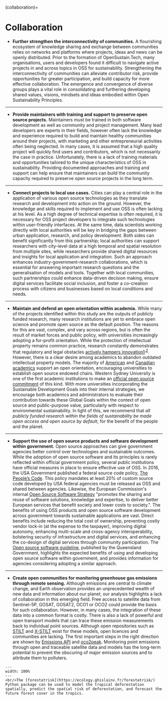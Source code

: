 (collaboration)=
# Collaboration

- **Further strengthen the interconnectivity of communities.** A flourishing ecosystem of knowledge sharing and exchange between communities relies on networks and platforms where projects, ideas and news can be openly distributed. Prior to the formation of OpenSustain.Tech, many organisations, users and developers found it difficult to navigate active projects in and across topics in OSS for sustainability. Strengthening the interconnectivity of communities can alleviate contributor risk, provide opportunities for greater participation, and build capacity for more effective collaboration. The emergence and convergence of diverse groups plays a vital role in consolidating and furthering developing shared values, visions, mindsets and ideas embodied within Open Sustainability Principles.

---

- **Provide maintainers with training and support to preserve open source projects.** Maintainers must be trained in both software development as well as community and project management. Many lead developers are experts in their fields, however often lack the knowledge and experience required to build and maintain healthy communities around their projects, with marketing and other entrepreneurial activities often being neglected. In many cases, it is assumed that a high quality project will quickly find users and contributors, which is not necessarily the case in practice. Unfortunately, there is a lack of training materials and opportunities tailored to the unique characteristics of OSS in sustainability. Providing documented approaches and training and support can help ensure that maintainers can build the community capacity required to preserve open source projects in the long term.

---

- **Connect projects to local use cases.** Cities can play a central role in the application of various open source technologies as they translate research and development into action on the ground. However, the knowledge and skills required to implement and use OSS is often lacking at his level. As a high degree of technical expertise is often required, it is necessary for OSS project developers to integrate such technologies within user-friendly interfaces. At the same time, data scientists working directly with local authorities will be key in bridging the gaps between urban application, research, and policy development. Both sides can benefit significantly from this partnership; local authorities can support researchers with city-level data at a high temporal and spatial resolution from multiple sites, while researchers provide shared digital resources and insights for local application and integration. Such an approach enhances industry-government-research collaborations, which is essential for answering important research questions and the generalisation of models and tools. Together with local communities, such partnerships could enhance data-driven decision making, ensure digital services facilitate social inclusion, and foster a co-creation process with citizens and businesses based on local conditions and needs.

---

- **Maintain and defend an open orientation within academia.** While many of the projects identified within this study are the outputs of publicly funded research, many research institutions are yet to embrace open science and promote open source as the default position. The reasons for this are vast, complex, and vary across regions, but is often the result of  market forces and public policy, with universities increasingly adopting a for-profit orientation. While the protection of intellectual property remains common practice, research constantly demonstrates that regulatory and legal obstacles [actively hampers innovation1](https://jost.syr.edu/wp-content/uploads/6_Azzarelli-SSTLR-Vol.-21-Fall-2009-FINAL.pdf)<sup>,<a href="https://doi.org/10.2202/1555-5879.1438">2</a></sup>. However, there is a clear desire among academics to abandon outdated intellectual property models. The majority of [American](https://doi.org/10.1007/s43545-022-00524-3) and [Canadian academics](https://doi.org/10.1080/2331186X.2022.2122255) support an open orientation, encouraging universities to establish open source endowed chairs. Western Sydney University is one of the first academic institutions to make an [official open source commitment](https://theconversation.com/why-we-need-open-source-science-innovation-not-patents-and-paywalls-192484) of this kind. With more universities incorporating  the Sustainable Development Goals into their internal strategies, we encourage both academics and administrators to evaluate their contribution towards these Global Goals within the context of open source and public-purpose value, particularly with respect to environmental sustainability. In light of this, we recommend that _all publicly funded research within the fields of sustainability be made open access and open source by default_, for the benefit of the people and the planet.

---

- **Support the use of open source products and software development within government.** Open source approaches can give government agencies better control over technologies and sustainable outcomes. While the adoption of open source software and its principles is rarely reflected within official government policy, several public institutions have official measures in place to ensure effective use of OSS. In 2016, the USA Government published a federal source code policy, [The People’s Code](https://www.cio.gov/2016/08/11/peoples-code.html). This policy mandates at least 20% of custom source code developed by USA federal agencies must be released as OSS and shared between agencies. Likewise, the European Commission's internal [Open Source Software Strategy](https://ec.europa.eu/commission/presscorner/detail/en/ip_21_6649) "promotes the sharing and reuse of software solutions, knowledge and expertise, to deliver better European services that benefit society and lower costs to society.". The benefits of using OSS products and open source software development across government towards sustainable applications are vast. Direct benefits include reducing the total cost of ownership, preventing costly vendor lock-in (at the expense to the taxpayer), improving digital autonomy, enhancing multi-scale and cross-agency interoperability, bolstering security of infrastructure and digital services, and enhancing the co-design of digital services through community participation. The [Open source software guideline](https://www.forgov.qld.gov.au/information-and-communication-technology/qgea-policies-standards-and-guidelines/open-source-software-guideline), published by the Queensland Government, highlights the expected benefits of using and developing open source software within government, and provides information for agencies considering adopting a similar approach.

---

- **Create open communities for monitoring greenhouse gas emissions through remote sensing.** Although emissions are central to climate change, and Earth observation provides an unprecedented wealth of new data and information about our planet, our analysis highlights a lack of collaboration in this emerging field. Free access to satellite data from Sentinel-5P, GOSAT, GOSAT2, OCO1 or OCO2 could provide the basis for such collaboration. However, in many cases, the integration of these data into a common format is costly. There is also a lack of powerful and open transport models that can trace these emission measurements back to individual point sources. Although open repositories such as [STILT](https://github.com/uataq/stilt) and [X-STILT](https://github.com/uataq/X-STILT) exist for these models, open licences and communities are lacking. The first important steps in the right direction are shown by [Emissions API](https://github.com/emissions-api/emissions-api) and [oco2peak](https://github.com/dataforgoodfr/batch7_satellite_ges). Monitoring point emissions through open and traceable satellite data and models has the long-term potential to prevent the obscuring of major emission sources and to attribute them to polluters.

 ```{figure} ../images/forestatrisk.png
---
width: 100%
---
<br/>The [forestatrisk](https://ecology.ghislainv.fr/forestatrisk/) Python package can be used to model the tropical deforestation spatially, predict the spatial risk of deforestation, and forecast the future forest cover in the tropics.
 ```
